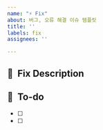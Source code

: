 ```yaml
---
name: "⚡ Fix"
about: 버그, 오류 해결 이슈 템플릿
title: ''
labels: fix
assignees: ''

---
```


## 🦾  Fix Description

## 📝  To-do
- [ ]
- [ ]
